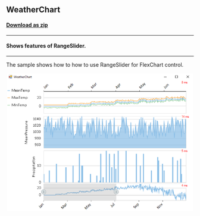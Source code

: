 ## WeatherChart
#### [Download as zip](https://grapecity.github.io/DownGit/#/home?url=https://github.com/GrapeCity/ComponentOne-WinForms-Samples/tree/master/Next\FlexChart\CS\WeatherChart)
____
#### Shows features of RangeSlider.
____
The sample shows how to how to use RangeSlider for FlexChart control.

![screenshot](screenshot.PNG)
